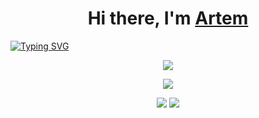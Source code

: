 
<h1 align="center">Hi there, I'm <a href="https://github.com/HanSoloCh" target="_blank">Artem</a></h1>

[![Typing SVG](https://readme-typing-svg.herokuapp.com?color=%2336BCF7&lines=Software+engineering+student&center=true&width=1000)](https://git.io/typing-svg)


<p align="center">
  <a href="https://skillicons.dev">
    <img src="https://skillicons.dev/icons?i=git,bash,c,cpp,py" />
  </a>
</p>

<p align="center">
  <img src="http://github-profile-summary-cards.vercel.app/api/cards/profile-details?username=HanSoloCh&theme=swift">
</p>

<p align="center">
  <img src="http://github-profile-summary-cards.vercel.app/api/cards/repos-per-language?username=HanSoloCh&theme=swift&hide=Shell">
  <img src="http://github-profile-summary-cards.vercel.app/api/cards/productive-time?username=HanSoloCh&theme=swift&utcOffset=8">
</p>





